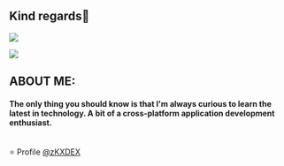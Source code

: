 ## Kind regards🙏

[![](https://img.shields.io/badge/Gmail-deiividdlk@gmail.com-red)](mailto:deiividdlk@gmail.com)

![]([https://media.discordapp.net/attachments/826854081989050401/959757869740343356/ReadmeGit.png](https://media.discordapp.net/attachments/826854221625163788/1182169812336660480/image.png?ex=6583b86e&is=6571436e&hm=c15c8d9b7d2190f9d4de53584eb6c6430e56aa18bedd3e93670d1164610619c5&=&format=webp&quality=lossless&width=526&height=671)https://media.discordapp.net/attachments/826854221625163788/1182169812336660480/image.png?ex=6583b86e&is=6571436e&hm=c15c8d9b7d2190f9d4de53584eb6c6430e56aa18bedd3e93670d1164610619c5&=&format=webp&quality=lossless&width=526&height=671)

## ABOUT ME: 

#### The only thing you should know is that I'm always curious to learn the latest in technology. A bit of a cross-platform application development enthusiast. <br><br>

⭐️ Profile [@zKXDEX](https://github.com/zKXDEX)
